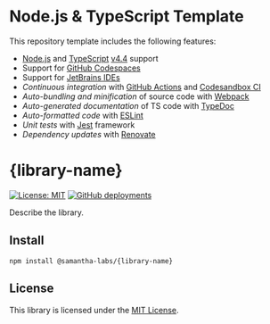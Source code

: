 # Node.js & TypeScript Template
This repository template includes the following features:
 * [Node.js](https://nodejs.org/) and [TypeScript](https://www.typescriptlang.org/) [v4.4](https://www.typescriptlang.org/docs/handbook/release-notes/typescript-4-4.html) support
 * Support for [GitHub Codespaces](https://github.com/features/codespaces)
 * Support for [JetBrains IDEs](https://www.jetbrains.com/)
 * *Continuous integration* with [GitHub Actions](https://github.com/features/actions) and [Codesandbox CI](https://codesandbox.io/ci)
 * *Auto-bundling and minification* of source code with [Webpack](https://webpack.js.org/)
 * *Auto-generated documentation* of TS code with [TypeDoc](https://typedoc.org/)
 * *Auto-formatted code* with [ESLint](https://eslint.org/)
 * *Unit tests* with [Jest](https://jestjs.io/) framework
 * *Dependency updates* with [Renovate](https://github.com/marketplace/renovate)

# {library-name}
[![License: MIT](https://img.shields.io/badge/License-MIT-blue.svg)](https://opensource.org/licenses/MIT)
[![GitHub deployments](https://img.shields.io/github/deployments/samantha-labs/ts-scale/github-pages?label=deploy)](https://github.com/samantha-labs/ts-scale/deployments/activity_log?environment=github-pages)

Describe the library.

## Install
```
npm install @samantha-labs/{library-name}
```

## License
This library is licensed under the [MIT License](./LICENSE).